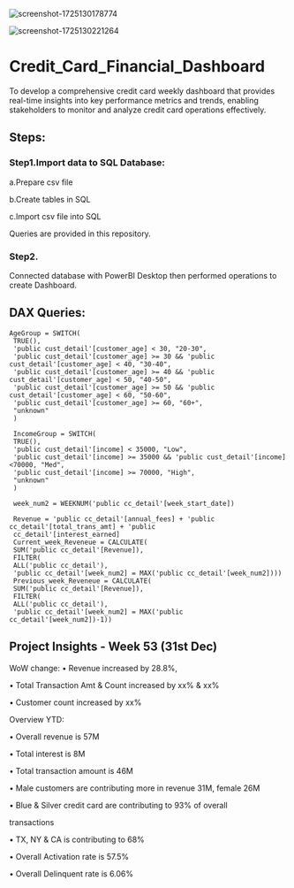 ![screenshot-1725130178774](https://github.com/user-attachments/assets/27a75e4b-5d52-49a4-bd36-f74aa35e9065) 


![screenshot-1725130221264](https://github.com/user-attachments/assets/6da58a07-a7fa-4763-ae2c-70dc90797b98)

# Credit_Card_Financial_Dashboard


To develop a comprehensive credit card weekly dashboard that provides real-time insights into key performance metrics and trends, enabling stakeholders to monitor and analyze credit card operations effectively.


## Steps:
### Step1.Import data to SQL Database:

a.Prepare csv file

b.Create tables in SQL

c.Import csv file into SQL


Queries are provided in this repository.

### Step2.
Connected database with PowerBI Desktop then performed operations to create Dashboard.

## DAX Queries:
```
AgeGroup = SWITCH(
 TRUE(),
 'public cust_detail'[customer_age] < 30, "20-30",
 'public cust_detail'[customer_age] >= 30 && 'public cust_detail'[customer_age] < 40, "30-40",
 'public cust_detail'[customer_age] >= 40 && 'public cust_detail'[customer_age] < 50, "40-50",
 'public cust_detail'[customer_age] >= 50 && 'public cust_detail'[customer_age] < 60, "50-60",
 'public cust_detail'[customer_age] >= 60, "60+",
 "unknown"
 )
```
```
 IncomeGroup = SWITCH(
 TRUE(),
 'public cust_detail'[income] < 35000, "Low",
 'public cust_detail'[income] >= 35000 && 'public cust_detail'[income] <70000, "Med",
 'public cust_detail'[income] >= 70000, "High",
 "unknown"
 )
```
```
 week_num2 = WEEKNUM('public cc_detail'[week_start_date])
```
```
 Revenue = 'public cc_detail'[annual_fees] + 'public cc_detail'[total_trans_amt] + 'public 
 cc_detail'[interest_earned]
 Current_week_Reveneue = CALCULATE(
 SUM('public cc_detail'[Revenue]),
 FILTER(
 ALL('public cc_detail'),
 'public cc_detail'[week_num2] = MAX('public cc_detail'[week_num2]))) 
 Previous_week_Reveneue = CALCULATE(
 SUM('public cc_detail'[Revenue]),
 FILTER(
 ALL('public cc_detail'),
 'public cc_detail'[week_num2] = MAX('public cc_detail'[week_num2])-1))
```

 ## Project Insights - Week 53 (31st Dec)

  WoW change: 
• Revenue increased by 28.8%, 

• Total Transaction Amt & Count increased by xx% & xx%

 • Customer count increased by xx%
 
 Overview YTD:
 
 • Overall revenue is 57M
 
 • Total interest is 8M
 
 • Total transaction amount is 46M
 
 • Male customers are contributing more in revenue 31M, female 26M
 
 • Blue & Silver credit card are contributing to 93% of overall
 
transactions

 • TX, NY & CA is contributing to 68%
 
 • Overall Activation rate is 57.5%
 
 • Overall Delinquent rate is 6.06%



